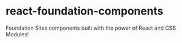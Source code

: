 # react-foundation-components
Foundation Sites components built with the power of React and CSS Modules!

